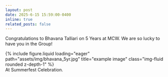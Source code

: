 ```yaml
---
layout: post
date: 2025-6-15 15:59:00-0400
inline: true
related_posts: false
---
```


Congratulations to Bhavana Talliari on 5 Years at MCW. We are so lucky to have you in the Group!

<div class="row">
    <div class="col-sm mt-3 mt-md-0">
        {% include figure.liquid loading="eager" path="assets/img/bhavana_5yr.jpg" title="example image" class="img-fluid rounded z-depth-1" %}
    </div>
</div>
<div class="caption">
    At Summerfest Celebration. 
</div>

